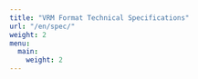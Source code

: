 ```yaml
---
title: "VRM Format Technical Specifications"
url: "/en/spec/"
weight: 2
menu:
  main:
    weight: 2
---
```

